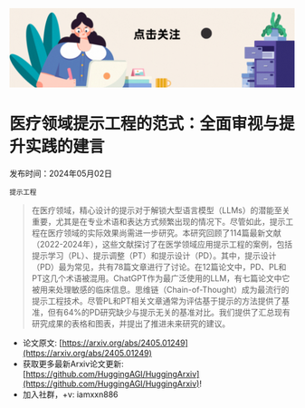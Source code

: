 ![](https://raw.githubusercontent.com/HuggingAGI/HuggingArxiv/main/imgs/follow2.gif)
# 医疗领域提示工程的范式：全面审视与提升实践的建言
发布时间：2024年05月02日

`提示工程`
> 在医疗领域，精心设计的提示对于解锁大型语言模型（LLMs）的潜能至关重要，尤其是在专业术语和表达方式频繁出现的情况下。尽管如此，提示工程在医疗领域的实际效果尚需进一步研究。本研究回顾了114篇最新文献（2022-2024年），这些文献探讨了在医学领域应用提示工程的案例，包括提示学习（PL）、提示调整（PT）和提示设计（PD）。其中，提示设计（PD）最为常见，共有78篇文章进行了讨论。在12篇论文中，PD、PL和PT这几个术语被混用。ChatGPT作为最广泛使用的LLM，有七篇论文中它被用来处理敏感的临床信息。思维链（Chain-of-Thought）成为最流行的提示工程技术。尽管PL和PT相关文章通常为评估基于提示的方法提供了基准，但有64%的PD研究缺少与提示无关的基准对比。我们提供了汇总现有研究成果的表格和图表，并提出了推进未来研究的建议。



- 论文原文: [https://arxiv.org/abs/2405.01249](https://arxiv.org/abs/2405.01249)
- 获取更多最新Arxiv论文更新: [https://github.com/HuggingAGI/HuggingArxiv](https://github.com/HuggingAGI/HuggingArxiv)!
- 加入社群，+v: iamxxn886